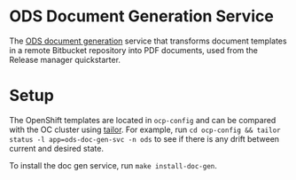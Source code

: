 # ODS Document Generation Service

The [ODS document generation](https://github.com/opendevstack/ods-document-generation-svc) service that transforms document templates in a remote Bitbucket repository into PDF documents, used from the Release manager quickstarter.

# Setup

The OpenShift templates are located in `ocp-config` and can be compared with the OC cluster using [tailor](https://github.com/opendevstack/tailor). For example, run `cd ocp-config && tailor status -l app=ods-doc-gen-svc -n ods` to see if there is any drift between current and desired state.

To install the doc gen service, run `make install-doc-gen`.
